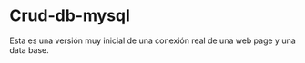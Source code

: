 # Crud-db-mysql
Esta es una versión muy inicial de una conexión real de una web page y una data base.
